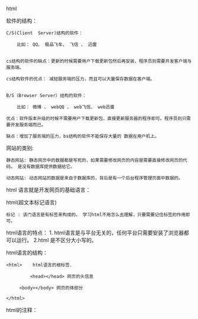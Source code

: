 html


软件的结构：

	C/S(Client  Server)结构的软件：

		比如： QQ、 极品飞车、 飞信 、 迅雷


	cs结构的软件的缺点：更新的时候需要用户下载更新包然后再安装，程序员则需要开发客户端与服务端。

	cs结构软件的优点： 减轻服务端的压力，而且可以大量保存数据在客户端。


	B/S（Browser Server）结构的软件：

		比如： 微博 、 webQQ 、 web飞信、 web迅雷

	优点：软件版本升级的时候不需要用户下载更新包，直接更新服务器的程序即可。程序员则只需要开发服务端而已。

	缺点：增加了服务端的压力，bs结构的软件不能保存大量的 数据在用户机上。

网站的类别:

	静态网站: 静态网页中的数据都是写死的，如果需要修改网页的内容是需要直接修改网页的代码。 是没有数据库提供数据给它。

	动态网站: 动态网站的数据是来自于数据库的，背后是有一个后台程序管理页面中数据的。


html 语言就是开发网页的基础语言：



html(超文本标记语言)

	标记 : 该门语言是有标签来构成的。 学习html不用怎么去理解，只要需要记住标签的作用即可。


html语言的特点：
	1. html语言是与平台无关的，任何平台只需要安装了浏览器都可以运行。
	2.html 是不区分大小写的。




html语言的结构：

	<html>    html语言的根标签.

             <head></head> 网页的头信息

	     <body></body> 网页的体部分

	</html>

html的注释：　<!--  注释的内容  -->